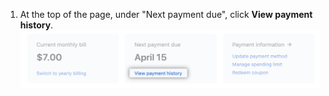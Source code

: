 1. At the top of the page, under "Next payment due", click **View payment history**. ![Link View payment history (Exibir histórico de pagamentos)](/assets/images/help/billing/view-payment-history-link.png)
